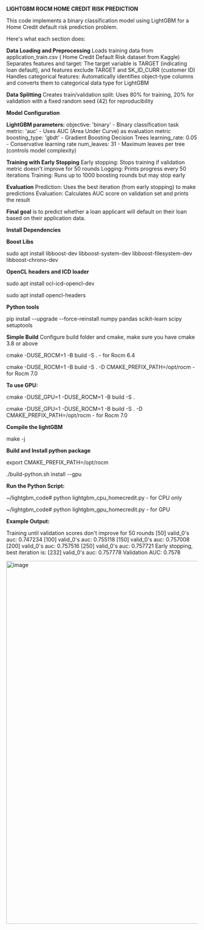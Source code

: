 **LIGHTGBM ROCM HOME CREDIT RISK PREDICTION**


This code implements a binary classification model using LightGBM for a Home Credit default risk prediction problem. 

Here's what each section does:

**Data Loading and Preprocessing**
Loads training data from application_train.csv ( Home Credit Default Risk dataset from Kaggle)
Separates features and target: The target variable is TARGET (indicating loan default), and features exclude TARGET and SK_ID_CURR (customer ID)
Handles categorical features: Automatically identifies object-type columns and converts them to categorical data type for LightGBM

**Data Splitting**
Creates train/validation split: Uses 80% for training, 20% for validation with a fixed random seed (42) for reproducibility

**Model Configuration**

**LightGBM parameters:**
objective: 'binary' - Binary classification task
metric: 'auc' - Uses AUC (Area Under Curve) as evaluation metric
boosting_type: 'gbdt' - Gradient Boosting Decision Trees
learning_rate: 0.05 - Conservative learning rate
num_leaves: 31 - Maximum leaves per tree (controls model complexity)

**Training with Early Stopping**
Early stopping: Stops training if validation metric doesn't improve for 50 rounds
Logging: Prints progress every 50 iterations
Training: Runs up to 1000 boosting rounds but may stop early

**Evaluation**
Prediction: Uses the best iteration (from early stopping) to make predictions
Evaluation: Calculates AUC score on validation set and prints the result

**Final goal** is to predict whether a loan applicant will default on their loan based on their application data.

**Install Dependencies**

**Boost Libs**

sudo apt install libboost-dev libboost-system-dev libboost-filesystem-dev libboost-chrono-dev

**OpenCL headers and ICD loader**

sudo apt install ocl-icd-opencl-dev

sudo apt install opencl-headers

**Python tools**

pip install --upgrade --force-reinstall numpy pandas scikit-learn scipy setuptools

**Simple Build**
Configure build folder and cmake, make sure you have cmake 3.8 or above

cmake -DUSE_ROCM=1 -B build -S .     - for Rocm 6.4

cmake -DUSE_ROCM=1 -B build -S . -D CMAKE_PREFIX_PATH=/opt/rocm     - for Rocm 7.0

**To use GPU:**

cmake -DUSE_GPU=1 -DUSE_ROCM=1 -B build -S .

cmake -DUSE_GPU=1 -DUSE_ROCM=1 -B build -S . -D CMAKE_PREFIX_PATH=/opt/rocm     - for Rocm 7.0

**Compile the lightGBM**

make -j

**Build and Install python package**

export CMAKE_PREFIX_PATH=/opt/rocm

./build-python.sh install --gpu

**Run the Python Script:**

~/lightgbm_code# python lightgbm_cpu_homecredit.py  - for CPU only

~/lightgbm_code# python lightgbm_gpu_homecredit.py  - for GPU 

**Example Output:**

Training until validation scores don't improve for 50 rounds
[50]    valid_0's auc: 0.747234
[100]   valid_0's auc: 0.755118
[150]   valid_0's auc: 0.757008
[200]   valid_0's auc: 0.757516
[250]   valid_0's auc: 0.757721
Early stopping, best iteration is:
[232]   valid_0's auc: 0.757778
Validation AUC: 0.7578

<img width="1681" height="955" alt="image" src="https://github.com/user-attachments/assets/46f4b9f0-87a4-4f7a-8e16-408ed746520e" />
